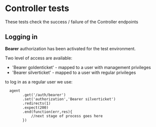 # Controller tests

These tests check the success / failure of the Controller endpoints

## Logging in 

__Bearer__ authorization has been activated for the test environment.  

Two level of access are available:

* 'Bearer goldenticket' - mapped to a user with management privileges
* 'Bearer silverticket' - mapped to a user with regular privileges

to log in as a regular user we use:

```{r}
  agent
        .get('/auth/bearer')
        .set('authorization','Bearer silverticket')
        .redirects(1)
        .expect(200)
        .end(function(err,res){
            //next stage of process goes here
        })
```

